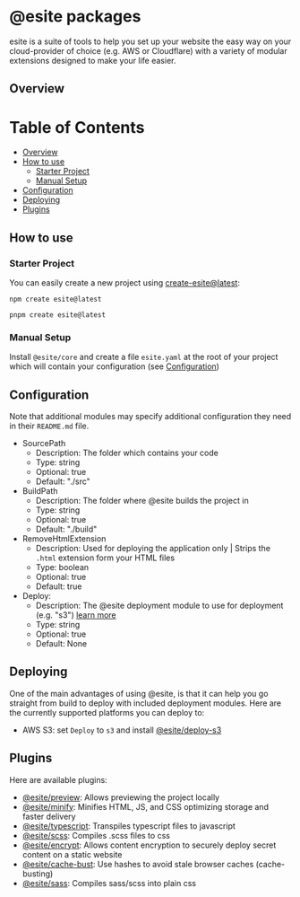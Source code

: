 # @esite packages

esite is a suite of tools to help you set up your website the easy way on your cloud-provider of choice (e.g. AWS or Cloudflare) with a variety of modular extensions designed to make your life easier.

## Overview

# Table of Contents
- [Overview](#overview)
- [How to use](#how-to-use)
  - [Starter Project](#starter-project)
  - [Manual Setup](#manual-setup)
- [Configuration](#configuration)
- [Deploying](#deploying)
- [Plugins](#plugins)

## How to use

### Starter Project

You can easily create a new project using [create-esite@latest](https://www.npmjs.com/package/create-esite):

```
npm create esite@latest
```
```
pnpm create esite@latest
```

### Manual Setup

Install `@esite/core` and create a file `esite.yaml` at the root of your project which will contain your configuration (see [Configuration](#configuration))

## Configuration

Note that additional modules may specify additional configuration they need in their `README.md` file.

- SourcePath
  - Description: The folder which contains your code
  - Type: string
  - Optional: true
  - Default: "./src"
- BuildPath
  - Description: The folder where @esite builds the project in
  - Type: string
  - Optional: true
  - Default: "./build"
- RemoveHtmlExtension
  - Description: Used for deploying the application only | Strips the `.html` extension form your HTML files
  - Type: boolean
  - Optional: true
  - Default: true
- Deploy: 
  - Description: The @esite deployment module to use for deployment (e.g. "s3") [learn more](#deploying)
  - Type: string
  - Optional: true
  - Default: None

## Deploying

One of the main advantages of using @esite, is that it can help you go straight from build to deploy with included deployment modules. Here are the currently supported platforms you can deploy to:

- AWS S3: set `Deploy` to `s3` and install [@esite/deploy-s3](https://npmjs.com/package/@esite/deploy-s3)

## Plugins

Here are available plugins:

- [@esite/preview](https://www.npmjs.com/package/@esite/preview): Allows previewing the project locally
- [@esite/minify](https://www.npmjs.com/package/@esite/minify): Minifies HTML, JS, and CSS optimizing storage and faster delivery
- [@esite/typescript](https://www.npmjs.com/package/@esite/typescript): Transpiles typescript files to javascript 
- [@esite/scss](https://www.npmjs.com/package/@esite/scss): Compiles .scss files to css
- [@esite/encrypt](https://www.npmjs.com/package/@esite/encrypt): Allows content encryption to securely deploy secret content on a static website
- [@esite/cache-bust](https://www.npmjs.com/package/@esite/cache-bust): Use hashes to avoid stale browser caches (cache-busting)
- [@esite/sass](https://www.npmjs.com/package/@esite/sass): Compiles sass/scss into plain css
